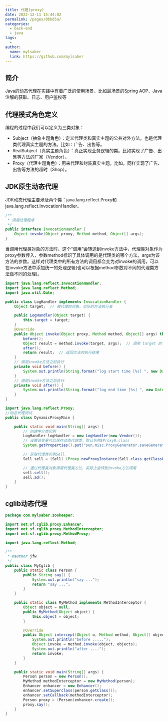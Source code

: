 ```yaml
---
title: 代理(proxy)
date: 2022-12-11 15:44:02
permalink: /pages/0bbd5a/
categories:
  - back-end
  - java
tags:
  - 
author: 
  name: mylsaber
  link: https://github.com/mylsaber
---
```

## 简介

Java的动态代理在实践中有着广泛的使用场景，比如最场景的Spring AOP、Java注解的获取、日志、用户鉴权等

## 代理模式角色定义

编程的过程中我们可以定义为三类对象：

- Subject（抽象主题角色）：定义代理类和真实主题的公共对外方法，也是代理类代理真实主题的方法。比如：广告、出售等。
- RealSubject（真实主题角色）：真正实现业务逻辑的类。比如实现了广告、出售等方法的厂家（Vendor）。
- Proxy（代理主题角色）：用来代理和封装真实主题。比如，同样实现了广告、出售等方法的超时（Shop）。

## JDK原生动态代理

JDK动态代理主要涉及两个类：java.lang.reflect.Proxy和java.lang.reflect.InvocationHandler。

```java
/**
 * 调用处理程序
 */
public interface InvocationHandler { 
    Object invoke(Object proxy, Method method, Object[] args); 
}
```

当调用代理类对象的方法时，这个“调用”会转送到invoke方法中，代理类对象作为proxy参数传入，参数method标识了具体调用的是代理类的哪个方法，args为该方法的参数。这样对代理类中的所有方法的调用都会变为对invoke的调用，可以在invoke方法中添加统一的处理逻辑(也可以根据method参数对不同的代理类方法做不同的处理)。

```java
import java.lang.reflect.InvocationHandler;
import java.lang.reflect.Method;
import java.util.Date;

public class LogHandler implements InvocationHandler {
    Object target;  // 被代理的对象，实际的方法执行者

    public LogHandler(Object target) {
        this.target = target;
    }
    @Override
    public Object invoke(Object proxy, Method method, Object[] args) throws Throwable {
        before();
        Object result = method.invoke(target, args);  // 调用 target 的 method 方法
        after();
        return result;  // 返回方法的执行结果
    }
    // 调用invoke方法之前执行
    private void before() {
        System.out.println(String.format("log start time [%s] ", new Date()));
    }
    // 调用invoke方法之后执行
    private void after() {
        System.out.println(String.format("log end time [%s] ", new Date()));
    }
}
```

```java
import java.lang.reflect.Proxy;
//动态代理测试
public class DynamicProxyMain {

	public static void main(String[] args) {
		// 创建中介类实例
		LogHandler logHandler = new LogHandler(new Vendor());
		// 设置该变量可以保存动态代理类，默认名称$Proxy0.class
		System.getProperties().put("sun.misc.ProxyGenerator.saveGeneratedFiles", "true");

		// 获取代理类实例Sell
		Sell sell = (Sell) (Proxy.newProxyInstance(Sell.class.getClassLoader(), new Class[]{Sell.class},logHandler));

		// 通过代理类对象调用代理类方法，实际上会转到invoke方法调用
		sell.sell();
		sell.ad();
	}
}
```

## cglib动态代理

```java
package com.mylsaber.zookeeper;

import net.sf.cglib.proxy.Enhancer;
import net.sf.cglib.proxy.MethodInterceptor;
import net.sf.cglib.proxy.MethodProxy;

import java.lang.reflect.Method;

/**
 * @author jfw
 */
public class MyCglib {
    public static class Person {
        public String say() {
            System.out.println("say ...");
            return "say ...";
        }
    }

    public static class MyMethod implements MethodInterceptor {
        Object object = null;
        public MyMethod(Object object) {
            this.object = object;
        }

        @Override
        public Object intercept(Object o, Method method, Object[] objects, MethodProxy methodProxy) throws Throwable {
            System.out.println("before .....");
            Object invoke = method.invoke(object, objects);
            System.out.println("after ....");
            return invoke;
        }
    }

    public static void main(String[] args) {
        Person person = new Person();
        MyMethod methodInterceptor = new MyMethod(person);
        Enhancer enhancer = new Enhancer();
        enhancer.setSuperclass(person.getClass());
        enhancer.setCallback(methodInterceptor);
        Person proxy = (Person)enhancer.create();
        proxy.say();
    }
}
```

